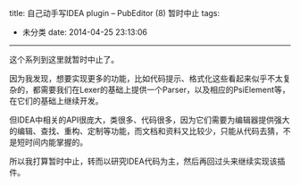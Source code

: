 title: 自己动手写IDEA plugin – PubEditor (8) 暂时中止
tags:
  - 未分类
date: 2014-04-25 23:13:06
---

这个系列到这里就暂时中止了。

因为我发现，想要实现更多的功能，比如代码提示、格式化这些看起来似乎不太复杂的，都需要我们在Lexer的基础上提供一个Parser，以及相应的PsiElement等，在它们的基础上继续开发。

但IDEA中相关的API很庞大，类很多、代码很多，因为它们需要为编辑器提供强大的编辑、查找、重构、定制等功能，而文档和资料又比较少，只能从代码去猜，不是短时间内能掌握的。

所以我打算暂时中止，转而以研究IDEA代码为主，然后再回过头来继续实现该插件。